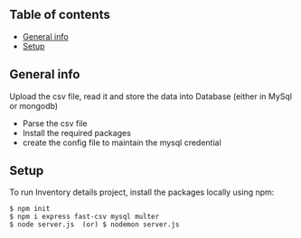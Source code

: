 ## Table of contents
* [General info](#general-info)
* [Setup](#setup)

## General info
Upload the csv file, read it and store the data into Database (either in MySql or mongodb)
* Parse the csv file
* Install the required packages 
* create the config file to maintain the mysql credential 
	
## Setup
To run Inventory details project, install the packages locally using npm:

```
$ npm init   
$ npm i express fast-csv mysql multer
$ node server.js  (or) $ nodemon server.js
```
